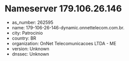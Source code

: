 # Nameserver 179.106.26.146

* as_number: 262595
* name: 179-106-26-146-dynamic.onnettelecom.com.br.
* city: Patrocinio
* country: BR
* organization: OnNet Telecomunicacoes LTDA - ME
* version: Unknown
* dnssec: Unknown
